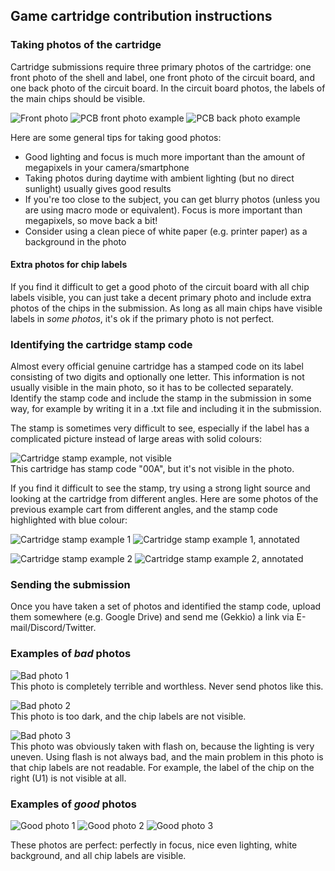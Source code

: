 ## Game cartridge contribution instructions

### Taking photos of the cartridge

Cartridge submissions require three primary photos of the cartridge: one front
photo of the shell and label, one front photo of the circuit board, and one
back photo of the circuit board.  In the circuit board photos, the labels of
the main chips should be visible.

![Front photo](/cart_1.jpg)
![PCB front photo example](/cart_2.jpg)
![PCB back photo example](/cart_3.jpg)

Here are some general tips for taking good photos:

* Good lighting and focus is much more important than the amount of megapixels
  in your camera/smartphone
* Taking photos during daytime with ambient lighting (but no direct sunlight)
  usually gives good results
* If you're too close to the subject, you can get blurry photos (unless you are
  using macro mode or equivalent). Focus is more important than megapixels, so
  move back a bit!
* Consider using a clean piece of white paper (e.g. printer paper) as a
  background in the photo

#### Extra photos for chip labels

If you find it difficult to get a good photo of the circuit board with all chip
labels visible, you can just take a decent primary photo and include extra
photos of the chips in the submission. As long as all main chips have visible
labels in *some photos*, it's ok if the primary photo is not perfect.

### Identifying the cartridge stamp code

Almost every official genuine cartridge has a stamped code on its label
consisting of two digits and optionally one letter. This information is not
usually visible in the main photo, so it has to be collected separately.
Identify the stamp code and include the stamp in the submission in some way,
for example by writing it in a .txt file and including it in the submission.

The stamp is sometimes very difficult to see, especially if the label has a
complicated picture instead of large areas with solid colours:

![Cartridge stamp example, not visible](/cart_stamp_invisible.jpg)  
This cartridge has stamp code "00A", but it's not visible in the photo.

If you find it difficult to see the stamp, try using a strong light source and
looking at the cartridge from different angles. Here are some photos of the
previous example cart from different angles, and the stamp code highlighted
with blue colour:

![Cartridge stamp example 1](/cart_stamp_1.jpg)
![Cartridge stamp example 1, annotated](/cart_stamp_1_annotated.jpg)

![Cartridge stamp example 2](/cart_stamp_2.jpg)
![Cartridge stamp example 2, annotated](/cart_stamp_2_annotated.jpg)

### Sending the submission

Once you have taken a set of photos and identified the stamp code, upload them
somewhere (e.g. Google Drive) and send me (Gekkio) a link via
E-mail/Discord/Twitter.

### Examples of *bad* photos

![Bad photo 1](/cart_bad_1.jpg)  
This photo is completely terrible and worthless. Never send photos like this.

![Bad photo 2](/cart_bad_2.jpg)  
This photo is too dark, and the chip labels are not visible.

![Bad photo 3](/cart_bad_3.jpg)  
This photo was obviously taken with flash on, because the lighting is very
uneven. Using flash is not always bad, and the main problem in this photo is
that chip labels are not readable. For example, the label of the chip on the
right (U1) is not visible at all.

### Examples of *good* photos

![Good photo 1](/cart_good_1.jpg)
![Good photo 2](/cart_good_2.jpg)
![Good photo 3](/cart_good_3.jpg)  

These photos are perfect: perfectly in focus, nice even lighting, white
background, and all chip labels are visible.
